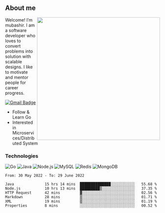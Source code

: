 ## About me

<img align="right" src="https://github-readme-stats-zhiwei-feng.vercel.app/api?username=mub4shir&show_icons=true" width="400" />

Welcome! I’m mubashir. I am a software developer who loves to convert problems into solution with scalable designs. I like to motivate and mentor people for career progress.

[![Gmail Badge](https://img.shields.io/badge/-mubashir11131719@gmail.com-c14438?style=flat-square&logo=Gmail&logoColor=white&link=mailto:mubashir11131719@gmail.com)](mailto:mubashir11131719@gmail.com)




- Follow & Learn Go
- Interested in Microservices/Distributed System


### Technologies
![Go](https://img.shields.io/badge/-Go-000000?style=flat-square&logo=go)
![Java](https://img.shields.io/badge/-Java-E34A86?style=flat-square&logo=java)
![Node.js](https://img.shields.io/badge/-Node.js-000000?style=flat-square&logo=node.js)
![MySQL](https://img.shields.io/badge/-MySQL-orange?style=flat-square&logo=MySQL)
![Redis](https://img.shields.io/badge/-Redis-black?style=flat-square&logo=Redis)
![MongoDB](https://img.shields.io/badge/-MongoDB-000000?style=flat-square&logo=mongodb)






<!--START_SECTION:waka-->

```text
From: 30 May 2022 - To: 29 June 2022

Java              15 hrs 14 mins  ██████████████░░░░░░░░░░░   55.68 %
Node.js           10 hrs 13 mins  █████████▒░░░░░░░░░░░░░░░   37.35 %
HTTP Request      42 mins         ▓░░░░░░░░░░░░░░░░░░░░░░░░   02.56 %
Markdown          28 mins         ▒░░░░░░░░░░░░░░░░░░░░░░░░   01.71 %
XML               19 mins         ▒░░░░░░░░░░░░░░░░░░░░░░░░   01.19 %
Properties        8 mins          ░░░░░░░░░░░░░░░░░░░░░░░░░   00.52 %
```

<!--END_SECTION:waka-->
</p>


